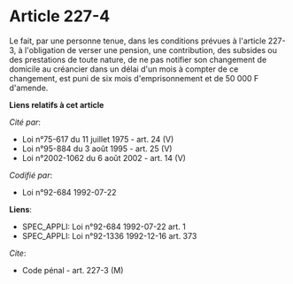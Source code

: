 # Article 227-4

Le fait, par une personne tenue, dans les conditions prévues à l'article 227-3, à l'obligation de verser une pension, une
contribution, des subsides ou des prestations de toute nature, de ne pas notifier son changement de domicile au créancier
dans un délai d'un mois à compter de ce changement, est puni de six mois d'emprisonnement et de 50 000 F d'amende.

**Liens relatifs à cet article**

_Cité par_:

  - Loi n°75-617 du 11 juillet 1975 - art. 24 (V)
  - Loi n°95-884 du 3 août 1995 - art. 25 (V)
  - Loi n°2002-1062 du 6 août 2002 - art. 14 (V)

_Codifié par_:

  - Loi n°92-684 1992-07-22

**Liens**:

  - SPEC_APPLI: Loi n°92-684 1992-07-22 art. 1
  - SPEC_APPLI: Loi n°92-1336 1992-12-16 art. 373

_Cite_:

  - Code pénal - art. 227-3 (M)
